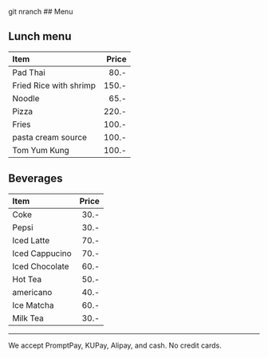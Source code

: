 git nranch ## Menu

## Lunch menu 

| Item                                   | Price |
|:---------------------------------------|------:|
| Pad Thai                               | 80.-  |
| Fried Rice with shrimp                 | 150.- |
| Noodle                                 | 65.-  |
| Pizza                                  | 220.- |
| Fries                                  | 100.- |
| pasta cream source                     | 100.- |
| Tom Yum Kung                           | 100.- |

## Beverages

| Item                                   | Price |
|:---------------------------------------|------:|
| Coke                                   |  30.- |
| Pepsi                                  |  30.- |
| Iced Latte                             |  70.- |
| Iced Cappucino                         |  70.- |
| Iced Chocolate                         |  60.- |
| Hot Tea                                |  50.- |
| americano                          |  40.- |
| Ice Matcha                             |  60.- |
| Milk Tea                               |  30.- |

---



We accept PromptPay, KUPay, Alipay, and cash. No credit cards.
